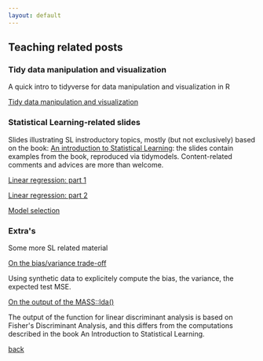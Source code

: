 ```yaml
---
layout: default
---
```


## Teaching related posts

### Tidy data manipulation and visualization

A quick intro to tidyverse for data manipulation and visualization in R

[Tidy data manipulation and visualization](teaching_related/preprocessing/Tidy_data_manipulation_and_visualization.html)

### Statistical Learning-related slides

Slides illustrating SL instroductory topics, mostly (but not exclusively) based on the book: 
[An introduction to Statistical Learning](https://www.statlearning.com):  the slides contain examples from the book, reproduced via tidymodels. Content-related comments and advices are more than welcome.  

[Linear regression: part 1](teaching_related/Linear_regression/Linear-Regression-part_1.html) 

[Linear regression: part 2](teaching_related/Linear_regression/Linear-Regression-part_2.html) 

[Model selection](teaching_related/model_selection/model_selection.html) 


### Extra's 

Some more SL related material    

[On the bias/variance trade-off](teaching_related/the_bias_and_the_variance.html)

Using synthetic data to explicitely compute the bias, the variance, the expected test MSE. 

[On the output of the MASS::lda()](teaching_related/Lda_MASS_wrap_up.html)

The output of the function for linear discriminant analysis is based on Fisher's Discriminant Analysis, and this differs from the computations described in the book An Introduction to Statistical Learning.


[back](./)
